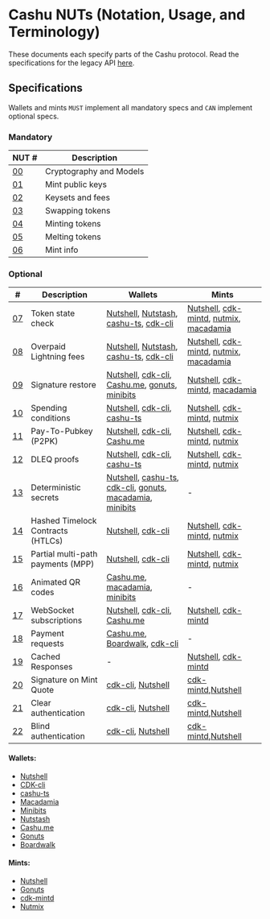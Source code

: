 # Cashu NUTs (Notation, Usage, and Terminology)

These documents each specify parts of the Cashu protocol. Read the specifications for the legacy API [here](https://github.com/cashubtc/nuts/tree/74f26b81b6617db710fa1081eebc0c7203711213).

## Specifications

Wallets and mints `MUST` implement all mandatory specs and `CAN` implement optional specs.

### Mandatory

| NUT #    | Description             |
| -------- | ----------------------- |
| [00][00] | Cryptography and Models |
| [01][01] | Mint public keys        |
| [02][02] | Keysets and fees        |
| [03][03] | Swapping tokens         |
| [04][04] | Minting tokens          |
| [05][05] | Melting tokens          |
| [06][06] | Mint info               |

### Optional

| #        | Description                       | Wallets                                                                      | Mints                                              |
| -------- | --------------------------------- | ---------------------------------------------------------------------------- | -------------------------------------------------- |
| [07][07] | Token state check                 | [Nutshell][py], [Nutstash][ns], [cashu-ts][ts], [cdk-cli]                    | [Nutshell][py], [cdk-mintd], [nutmix], [macadamia] |
| [08][08] | Overpaid Lightning fees           | [Nutshell][py], [Nutstash][ns], [cashu-ts][ts], [cdk-cli]                    | [Nutshell][py], [cdk-mintd], [nutmix], [macadamia] |
| [09][09] | Signature restore                 | [Nutshell][py], [cdk-cli], [Cashu.me][cashume], [gonuts], [minibits]         | [Nutshell][py], [cdk-mintd], [macadamia] |
| [10][10] | Spending conditions               | [Nutshell][py], [cdk-cli], [cashu-ts][ts]                                    | [Nutshell][py], [cdk-mintd], [nutmix]              |
| [11][11] | Pay-To-Pubkey (P2PK)              | [Nutshell][py], [cdk-cli], [Cashu.me][cashume]                               | [Nutshell][py], [cdk-mintd], [nutmix]              |
| [12][12] | DLEQ proofs                       | [Nutshell][py], [cdk-cli], [cashu-ts][ts]                                    | [Nutshell][py], [cdk-mintd], [nutmix]              |
| [13][13] | Deterministic secrets             | [Nutshell][py], [cashu-ts][ts], [cdk-cli], [gonuts], [macadamia], [minibits] | -                                                  |
| [14][14] | Hashed Timelock Contracts (HTLCs) | [Nutshell][py], [cdk-cli]                                                    | [Nutshell][py], [cdk-mintd], [nutmix]              |
| [15][15] | Partial multi-path payments (MPP) | [Nutshell][py], [cdk-cli]                                                    | [Nutshell][py], [cdk-mintd], [nutmix]                        |
| [16][16] | Animated QR codes                 | [Cashu.me][cashume], [macadamia], [minibits]                                 | -                                                  |
| [17][17] | WebSocket subscriptions           | [Nutshell][py], [cdk-cli][cdk-cli], [Cashu.me][cashume]                      | [Nutshell][py], [cdk-mintd][cdk-mintd]             |
| [18][18] | Payment requests                  | [Cashu.me][cashume], [Boardwalk][bwc], [cdk-cli]                             | -                                                  |
| [19][19] | Cached Responses                  | -                                                                            | [Nutshell][py], [cdk-mintd]                        |
| [20][20] | Signature on Mint Quote           | [cdk-cli], [Nutshell][py]                                                    | [cdk-mintd],[Nutshell][py]                         |
| [21][21] | Clear authentication              | [cdk-cli], [Nutshell][py]                                                    | [cdk-mintd],[Nutshell][py]                         |
| [22][22] | Blind authentication              | [cdk-cli], [Nutshell][py]                                                    | [cdk-mintd],[Nutshell][py]                         |

#### Wallets:

- [Nutshell][py]
- [CDK-cli][cdk-cli]
- [cashu-ts][ts]
- [Macadamia][macadamia]
- [Minibits][minibits]
- [Nutstash][ns]
- [Cashu.me][cashume]
- [Gonuts][gonuts]
- [Boardwalk][bwc]

#### Mints:

- [Nutshell][py]
- [Gonuts][gonuts]
- [cdk-mintd][cdk-mintd]
- [Nutmix][nutmix]

[py]: https://github.com/cashubtc/nutshell
[lnbits]: https://github.com/lnbits/cashu
[cashume]: https://cashu.me
[ns]: https://nutstash.app/
[ts]: https://github.com/cashubtc/cashu-ts
[enuts]: https://github.com/cashubtc/eNuts
[macadamia]: https://github.com/zeugmaster/macadamia
[minibits]: https://github.com/minibits-cash/minibits_wallet
[moksha]: https://github.com/ngutech21/moksha
[cdk]: https://github.com/cashubtc/cdk
[cdk-cli]: https://github.com/cashubtc/cdk/tree/main/crates/cdk-cli
[cdk-mintd]: https://github.com/cashubtc/cdk/tree/main/crates/cdk-mintd
[gonuts]: https://github.com/elnosh/gonuts
[nutmix]: https://github.com/lescuer97/nutmix
[bwc]: https://github.com/MakePrisms/boardwalkcash
[00]: 00.md
[01]: 01.md
[02]: 02.md
[03]: 03.md
[04]: 04.md
[05]: 05.md
[06]: 06.md
[07]: 07.md
[08]: 08.md
[09]: 09.md
[10]: 10.md
[11]: 11.md
[12]: 12.md
[13]: 13.md
[14]: 14.md
[15]: 15.md
[16]: 16.md
[17]: 17.md
[18]: 18.md
[19]: 19.md
[20]: 20.md
[21]: 21.md
[22]: 22.md
